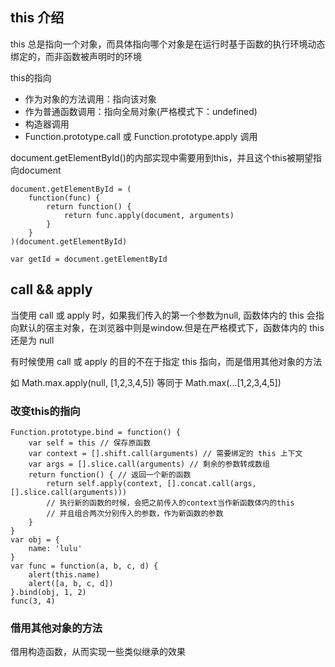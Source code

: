 ## this 介绍

this 总是指向一个对象，而具体指向哪个对象是在运行时基于函数的执行环境动态绑定的，而非函数被声明时的环境

this的指向
- 作为对象的方法调用：指向该对象
- 作为普通函数调用：指向全局对象(严格模式下：undefined)
- 构造器调用
- Function.prototype.call 或 Function.prototype.apply 调用


document.getElementById()的内部实现中需要用到this，并且这个this被期望指向document

```
document.getElementById = (
	function(func) {
		return function() {
			return func.apply(document, arguments)
		}
	}
)(document.getElementById)

var getId = document.getElementById
```

## call && apply

当使用 call 或 apply 时，如果我们传入的第一个参数为null, 函数体内的 this 会指向默认的宿主对象，在浏览器中则是window.但是在严格模式下，函数体内的 this 还是为 null

有时候使用 call 或 apply 的目的不在于指定 this 指向，而是借用其他对象的方法

如 Math.max.apply(null, [1,2,3,4,5]) 等同于 Math.max(...[1,2,3,4,5])

### 改变this的指向

```
Function.prototype.bind = function() {
	var self = this // 保存原函数
	var context = [].shift.call(arguments) // 需要绑定的 this 上下文
	var args = [].slice.call(arguments) // 剩余的参数转成数组
	return function() { // 返回一个新的函数
		return self.apply(context, [].concat.call(args, [].slice.call(arguments))) 
		// 执行新的函数的时候，会把之前传入的context当作新函数体内的this
		// 并且组合两次分别传入的参数，作为新函数的参数
	}
}
var obj = {
	name: 'lulu'
}
var func = function(a, b, c, d) {
	alert(this.name)
	alert([a, b, c, d])
}.bind(obj, 1, 2)
func(3, 4)
```

### 借用其他对象的方法

借用构造函数，从而实现一些类似继承的效果































